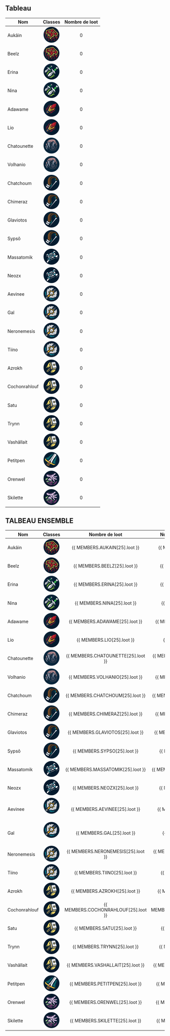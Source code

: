 ## Tableau

| Nom           |                                         Classes                                         | Nombre de loot |
| ------------- | :-------------------------------------------------------------------------------------: | :------------: |
| Aukâin        |    <img title="chaman" alt="Alt text" src="/classes/shaman.png" width=50 height=50 >    |       0        |
| Beelz         |    <img title="chaman" alt="Alt text" src="/classes/shaman.png" width=50 height=50 >    |       0        |
| Erina         |    <img title="voleur" alt="Alt text" src="/classes/rogue.png" width=50 height=50 >     |       0        |
| Nina          |    <img title="voleur" alt="Alt text" src="/classes/rogue.png" width=50 height=50 >     |       0        |
| Adawame       |      <img title="mage" alt="Alt text" src="/classes/mage.png" width=50 height=50 >      |       0        |
| Lio           |      <img title="mage" alt="Alt text" src="/classes/mage.png" width=50 height=50 >      |       0        |
| Chatounette   |    <img title="druide" alt="Alt text" src="/classes/druide.png" width=50 height=50 >    |       0        |
| Volhanio      |    <img title="druide" alt="Alt text" src="/classes/druide.png" width=50 height=50 >    |       0        |
| Chatchoum     |    <img title="hunter" alt="Alt text" src="/classes/hunter.png" width=50 height=50 >    |       0        |
| Chimeraz      |    <img title="hunter" alt="Alt text" src="/classes/hunter.png" width=50 height=50 >    |       0        |
| Glaviotos     |    <img title="hunter" alt="Alt text" src="/classes/hunter.png" width=50 height=50 >    |       0        |
| Sypsô         |    <img title="hunter" alt="Alt text" src="/classes/hunter.png" width=50 height=50 >    |       0        |
| Massatomik    |    <img title="Prêtre" alt="Alt text" src="/classes/priest.png" width=50 height=50 >    |       0        |
| Neozx         |    <img title="Prêtre" alt="Alt text" src="/classes/priest.png" width=50 height=50 >    |       0        |
| Aevinee       |        <img title="DK" alt="Alt text" src="/classes/dk.png" width=50 height=50 >        |       0        |
| Gal           |        <img title="DK" alt="Alt text" src="/classes/dk.png" width=50 height=50 >        |       0        |
| Neronemesis   |        <img title="DK" alt="Alt text" src="/classes/dk.png" width=50 height=50 >        |       0        |
| Tiino         |        <img title="DK" alt="Alt text" src="/classes/dk.png" width=50 height=50 >        |       0        |
| Azrokh        |   <img title="Paladin" alt="Alt text" src="/classes/paladin.png" width=50 height=50 >   |       0        |
| Cochonrahlouf |   <img title="Paladin" alt="Alt text" src="/classes/paladin.png" width=50 height=50 >   |       0        |
| Satu          |   <img title="Paladin" alt="Alt text" src="/classes/paladin.png" width=50 height=50 >   |       0        |
| Trynn         |   <img title="Paladin" alt="Alt text" src="/classes/paladin.png" width=50 height=50 >   |       0        |
| Vashâllait    |   <img title="Paladin" alt="Alt text" src="/classes/paladin.png" width=50 height=50 >   |       0        |
| Petitpen      |       <img title="war" alt="Alt text" src="/classes/war.png" width=50 height=50 >       |       0        |
| Orenwel       | <img title="demoniste" alt="Alt text" src="/classes/demoniste.png" width=50 height=50 > |       0        |
| Skilette      | <img title="demoniste" alt="Alt text" src="/classes/demoniste.png" width=50 height=50 > |       0        |

## TALBEAU ENSEMBLE

| Nom           |                                         Classes                                         |            Nombre de loot            |     Nombre de jour de présences      |                                       Ratio                                       |
| ------------- | :-------------------------------------------------------------------------------------: | :----------------------------------: | :----------------------------------: | :-------------------------------------------------------------------------------: |
| Aukâin        |    <img title="chaman" alt="Alt text" src="/classes/shaman.png" width=50 height=50 >    |    {{ MEMBERS.AUKAIN[25].loot }}     |    {{ MEMBERS.AUKAIN[25].raid }}     |        {{ calculRatio(MEMBERS.AUKAIN[25].loot, MEMBERS.AUKAIN[25].raid) }}        |
| Beelz         |    <img title="chaman" alt="Alt text" src="/classes/shaman.png" width=50 height=50 >    |     {{ MEMBERS.BEELZ[25].loot }}     |     {{ MEMBERS.BEELZ[25].raid }}     |         {{ calculRatio(MEMBERS.BEELZ[25].loot, MEMBERS.BEELZ[25].raid) }}         |
| Erina         |    <img title="voleur" alt="Alt text" src="/classes/rogue.png" width=50 height=50 >     |     {{ MEMBERS.ERINA[25].loot }}     |     {{ MEMBERS.ERINA[25].raid }}     |         {{ calculRatio(MEMBERS.ERINA[25].loot, MEMBERS.ERINA[25].raid) }}         |
| Nina          |    <img title="voleur" alt="Alt text" src="/classes/rogue.png" width=50 height=50 >     |     {{ MEMBERS.NINA[25].loot }}      |     {{ MEMBERS.NINA[25].raid }}      |          {{ calculRatio(MEMBERS.NINA[25].loot, MEMBERS.NINA[25].raid) }}          |
| Adawame       |      <img title="mage" alt="Alt text" src="/classes/mage.png" width=50 height=50 >      |    {{ MEMBERS.ADAWAME[25].loot }}    |    {{ MEMBERS.ADAWAME[25].raid }}    |       {{ calculRatio(MEMBERS.ADAWAME[25].loot, MEMBERS.ADAWAME[25].raid) }}       |
| Lio           |      <img title="mage" alt="Alt text" src="/classes/mage.png" width=50 height=50 >      |      {{ MEMBERS.LIO[25].loot }}      |      {{ MEMBERS.LIO[25].raid }}      |           {{ calculRatio(MEMBERS.LIO[25].loot, MEMBERS.LIO[25].raid) }}           |
| Chatounette   |    <img title="druide" alt="Alt text" src="/classes/druide.png" width=50 height=50 >    |  {{ MEMBERS.CHATOUNETTE[25].loot }}  |  {{ MEMBERS.CHATOUNETTE[25].raid }}  |   {{ calculRatio(MEMBERS.CHATOUNETTE[25].loot, MEMBERS.CHATOUNETTE[25].raid) }}   |
| Volhanio      |    <img title="druide" alt="Alt text" src="/classes/druide.png" width=50 height=50 >    |   {{ MEMBERS.VOLHANIO[25].loot }}    |   {{ MEMBERS.VOLHANIO[25].raid }}    |      {{ calculRatio(MEMBERS.VOLHANIO[25].loot, MEMBERS.VOLHANIO[25].raid) }}      |
| Chatchoum     |    <img title="hunter" alt="Alt text" src="/classes/hunter.png" width=50 height=50 >    |   {{ MEMBERS.CHATCHOUM[25].loot }}   |   {{ MEMBERS.CHATCHOUM[25].raid }}   |     {{ calculRatio(MEMBERS.CHATCHOUM[25].loot, MEMBERS.CHATCHOUM[25].raid) }}     |
| Chimeraz      |    <img title="hunter" alt="Alt text" src="/classes/hunter.png" width=50 height=50 >    |   {{ MEMBERS.CHIMERAZ[25].loot }}    |   {{ MEMBERS.CHIMERAZ[25].raid }}    |      {{ calculRatio(MEMBERS.CHIMERAZ[25].loot, MEMBERS.CHIMERAZ[25].raid) }}      |
| Glaviotos     |    <img title="hunter" alt="Alt text" src="/classes/hunter.png" width=50 height=50 >    |   {{ MEMBERS.GLAVIOTOS[25].loot }}   |   {{ MEMBERS.GLAVIOTOS[25].raid }}   |     {{ calculRatio(MEMBERS.GLAVIOTOS[25].loot, MEMBERS.GLAVIOTOS[25].raid) }}     |
| Sypsô         |    <img title="hunter" alt="Alt text" src="/classes/hunter.png" width=50 height=50 >    |     {{ MEMBERS.SYPSO[25].loot }}     |     {{ MEMBERS.SYPSO[25].raid }}     |         {{ calculRatio(MEMBERS.SYPSO[25].loot, MEMBERS.SYPSO[25].raid) }}         |
| Massatomik    |    <img title="Prêtre" alt="Alt text" src="/classes/priest.png" width=50 height=50 >    |  {{ MEMBERS.MASSATOMIK[25].loot }}   |  {{ MEMBERS.MASSATOMIK[25].raid }}   |    {{ calculRatio(MEMBERS.MASSATOMIK[25].loot, MEMBERS.MASSATOMIK[25].raid) }}    |
| Neozx         |    <img title="Prêtre" alt="Alt text" src="/classes/priest.png" width=50 height=50 >    |     {{ MEMBERS.NEOZX[25].loot }}     |     {{ MEMBERS.NEOZX[25].raid }}     |         {{ calculRatio(MEMBERS.NEOZX[25].loot, MEMBERS.NEOZX[25].raid) }}         |
| Aevinee       |       <img title="DK" alt="Alt text" src="/classes/dk.png" width=50 height=50 >         |    {{ MEMBERS.AEVINEE[25].loot }}    |    {{ MEMBERS.AEVINEE[25].raid }}    |       {{ calculRatio(MEMBERS.AEVINEE[25].loot, MEMBERS.AEVINEE[25].raid) }}       |
| Gal           |       <img title="DK" alt="Alt text" src="/classes/dk.png" width=50 height=50 >         |      {{ MEMBERS.GAL[25].loot }}      |      {{ MEMBERS.GAL[25].raid }}      |           {{ calculRatio(MEMBERS.GAL[25].loot, MEMBERS.GAL[25].raid) }}           |
| Neronemesis   |        <img title="DK" alt="Alt text" src="/classes/dk.png" width=50 height=50 >        |  {{ MEMBERS.NERONEMESIS[25].loot }}  |  {{ MEMBERS.NERONEMESIS[25].raid }}  |   {{ calculRatio(MEMBERS.NERONEMESIS[25].loot, MEMBERS.NERONEMESIS[25].raid) }}   |
| Tiino         |        <img title="DK" alt="Alt text" src="/classes/dk.png" width=50 height=50 >        |     {{ MEMBERS.TIINO[25].loot }}     |     {{ MEMBERS.TIINO[25].raid }}     |         {{ calculRatio(MEMBERS.TIINO[25].loot, MEMBERS.TIINO[25].raid) }}         |
| Azrokh        |   <img title="Paladin" alt="Alt text" src="/classes/paladin.png" width=50 height=50 >   |    {{ MEMBERS.AZROKH[25].loot }}     |    {{ MEMBERS.AZROKH[25].raid }}     |        {{ calculRatio(MEMBERS.AZROKH[25].loot, MEMBERS.AZROKH[25].raid) }}        |
| Cochonrahlouf |   <img title="Paladin" alt="Alt text" src="/classes/paladin.png" width=50 height=50 >   | {{ MEMBERS.COCHONRAHLOUF[25].loot }} | {{ MEMBERS.COCHONRAHLOUF[25].raid }} | {{ calculRatio(MEMBERS.COCHONRAHLOUF[25].loot, MEMBERS.COCHONRAHLOUF[25].raid) }} |
| Satu          |   <img title="Paladin" alt="Alt text" src="/classes/paladin.png" width=50 height=50 >   |     {{ MEMBERS.SATU[25].loot }}      |     {{ MEMBERS.SATU[25].raid }}      |          {{ calculRatio(MEMBERS.SATU[25].loot, MEMBERS.SATU[25].raid) }}          |
| Trynn         |   <img title="Paladin" alt="Alt text" src="/classes/paladin.png" width=50 height=50 >   |     {{ MEMBERS.TRYNN[25].loot }}     |     {{ MEMBERS.TRYNN[25].raid }}     |         {{ calculRatio(MEMBERS.TRYNN[25].loot, MEMBERS.TRYNN[25].raid) }}         |
| Vashâllait    |   <img title="Paladin" alt="Alt text" src="/classes/paladin.png" width=50 height=50 >   |  {{ MEMBERS.VASHALLAIT[25].loot }}   |  {{ MEMBERS.VASHALLAIT[25].raid }}   |    {{ calculRatio(MEMBERS.VASHALLAIT[25].loot, MEMBERS.VASHALLAIT[25].raid) }}    |
| Petitpen      |       <img title="war" alt="Alt text" src="/classes/war.png" width=50 height=50 >       |   {{ MEMBERS.PETITPEN[25].loot }}    |   {{ MEMBERS.PETITPEN[25].raid }}    |      {{ calculRatio(MEMBERS.PETITPEN[25].loot, MEMBERS.PETITPEN[25].raid) }}      |
| Orenwel       | <img title="demoniste" alt="Alt text" src="/classes/demoniste.png" width=50 height=50 > |    {{ MEMBERS.ORENWEL[25].loot }}    |    {{ MEMBERS.ORENWEL[25].raid }}    |       {{ calculRatio(MEMBERS.ORENWEL[25].loot, MEMBERS.ORENWEL[25].raid) }}       |
| Skilette      | <img title="demoniste" alt="Alt text" src="/classes/demoniste.png" width=50 height=50 > |   {{ MEMBERS.SKILETTE[25].loot }}    |   {{ MEMBERS.SKILETTE[25].raid }}    |      {{ calculRatio(MEMBERS.SKILETTE[25].loot, MEMBERS.SKILETTE[25].raid) }}      |
